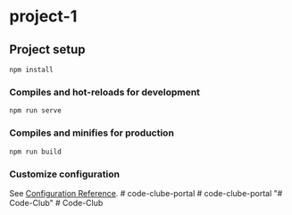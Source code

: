 # project-1

## Project setup
```
npm install
```

### Compiles and hot-reloads for development
```
npm run serve
```

### Compiles and minifies for production
```
npm run build
```

### Customize configuration
See [Configuration Reference](https://cli.vuejs.org/config/).
#   c o d e - c l u b e - p o r t a l  
 #   c o d e - c l u b e - p o r t a l  
 "# Code-Club" 
#   C o d e - C l u b  
 